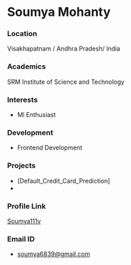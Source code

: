 
# Soumya Mohanty

### Location

Visakhapatnam / Andhra Pradesh/ India

### Academics

 SRM Institute of Science and Technology

### Interests

- Ml Enthusiast

### Development

- Frontend Development 

### Projects

- [Default_Credit_Card_Prediction]
- 
### Profile Link

[Soumya111v](https://github.com/Soumya111v)

### Email ID

- soumya6839@gmail.com
